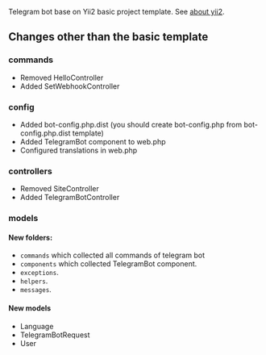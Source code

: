 Telegram bot base on Yii2 basic project template. See [about yii2](https://github.com/yiisoft/yii2-app-basic).

## Changes other than the basic template

### commands
- Removed HelloController
- Added SetWebhookController

### config
- Added bot-config.php.dist (you should create bot-config.php from bot-config.php.dist template)
- Added TelegramBot component to web.php
- Configured translations in web.php

### controllers
- Removed SiteController
- Added TelegramBotController

### models
#### New folders:
- `commands` which collected all commands of telegram bot
- `components` which collected TelegramBot component.
- `exceptions`.
- `helpers`.
- `messages`.
#### New models
- Language
- TelegramBotRequest
- User
